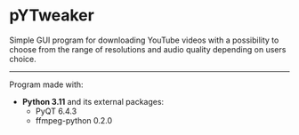 # pYTweaker

Simple GUI program for downloading YouTube videos with a possibility to choose from the range of resolutions and audio quality depending on users choice.

---

Program made with:
* **Python 3.11** and its external packages:
  * PyQT 6.4.3
  * ffmpeg-python 0.2.0